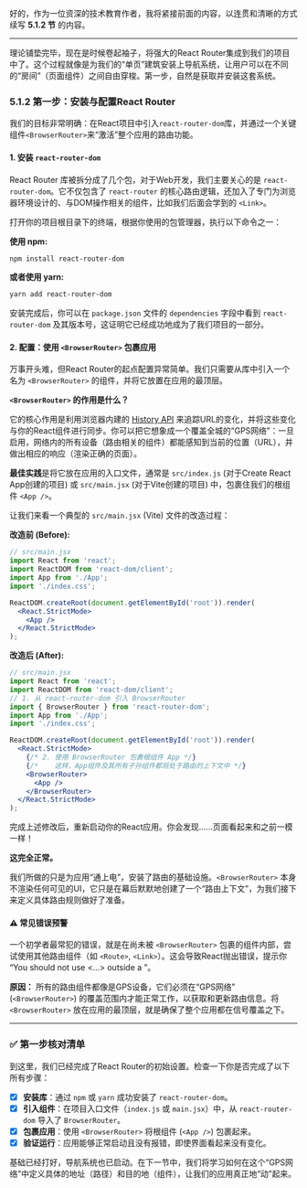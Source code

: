 好的，作为一位资深的技术教育作者，我将紧接前面的内容，以连贯和清晰的方式续写 **5.1.2 节** 的内容。

---

理论铺垫完毕，现在是时候卷起袖子，将强大的React Router集成到我们的项目中了。这个过程就像是为我们的“单页”建筑安装上导航系统，让用户可以在不同的“房间”（页面组件）之间自由穿梭。第一步，自然是获取并安装这套系统。

### 5.1.2 第一步：安装与配置React Router

我们的目标非常明确：在React项目中引入`react-router-dom`库，并通过一个关键组件`<BrowserRouter>`来“激活”整个应用的路由功能。

#### 1. 安装 `react-router-dom`

React Router 库被拆分成了几个包，对于Web开发，我们主要关心的是 `react-router-dom`。它不仅包含了 `react-router` 的核心路由逻辑，还加入了专门为浏览器环境设计的、与DOM操作相关的组件，比如我们后面会学到的 `<Link>`。

打开你的项目根目录下的终端，根据你使用的包管理器，执行以下命令之一：

<div class="code_example">

**使用 npm:**
```bash
npm install react-router-dom
```

**或者使用 yarn:**
```bash
yarn add react-router-dom
```

安装完成后，你可以在 `package.json` 文件的 `dependencies` 字段中看到 `react-router-dom` 及其版本号，这证明它已经成功地成为了我们项目的一部分。

</div>

#### 2. 配置：使用 `<BrowserRouter>` 包裹应用

万事开头难，但React Router的起点配置异常简单。我们只需要从库中引入一个名为 `<BrowserRouter>` 的组件，并将它放置在应用的最顶层。

**`<BrowserRouter>` 的作用是什么？**

它的核心作用是利用浏览器内建的 [History API](https://developer.mozilla.org/zh-CN/docs/Web/API/History_API) 来追踪URL的变化，并将这些变化与你的React组件进行同步。你可以把它想象成一个覆盖全城的“GPS网络”：一旦启用，网络内的所有设备（路由相关的组件）都能感知到当前的位置（URL），并做出相应的响应（渲染正确的页面）。

**最佳实践**是将它放在应用的入口文件，通常是 `src/index.js` (对于Create React App创建的项目) 或 `src/main.jsx` (对于Vite创建的项目) 中，包裹住我们的根组件 `<App />`。

<div class="code_example">

让我们来看一个典型的 `src/main.jsx` (Vite) 文件的改造过程：

**改造前 (Before):**
```jsx
// src/main.jsx
import React from 'react';
import ReactDOM from 'react-dom/client';
import App from './App';
import './index.css';

ReactDOM.createRoot(document.getElementById('root')).render(
  <React.StrictMode>
    <App />
  </React.StrictMode>
);
```

**改造后 (After):**
```jsx
// src/main.jsx
import React from 'react';
import ReactDOM from 'react-dom/client';
// 1. 从 react-router-dom 引入 BrowserRouter
import { BrowserRouter } from 'react-router-dom';
import App from './App';
import './index.css';

ReactDOM.createRoot(document.getElementById('root')).render(
  <React.StrictMode>
    {/* 2. 使用 BrowserRouter 包裹根组件 App */}
    {/*    这样，App组件及其所有子孙组件都将处于路由的上下文中 */}
    <BrowserRouter>
      <App />
    </BrowserRouter>
  </React.StrictMode>
);
```

</div>

完成上述修改后，重新启动你的React应用。你会发现……页面看起来和之前一模一样！

**这完全正常。**

我们所做的只是为应用“通上电”，安装了路由的基础设施。`<BrowserRouter>` 本身不渲染任何可见的UI，它只是在幕后默默地创建了一个“路由上下文”，为我们接下来定义具体路由规则做好了准备。

<div class="common_mistake_warning">

#### ⚠️ 常见错误预警

一个初学者最常犯的错误，就是在尚未被 `<BrowserRouter>` 包裹的组件内部，尝试使用其他路由组件（如 `<Route>`, `<Link>`）。这会导致React抛出错误，提示你 “You should not use <...> outside a <Router>”。

**原因：** 所有的路由组件都像是GPS设备，它们必须在“GPS网络” (`<BrowserRouter>`) 的覆盖范围内才能正常工作，以获取和更新路由信息。将 `<BrowserRouter>` 放在应用的最顶层，就是确保了整个应用都在信号覆盖之下。

</div>

---

### ✅ 第一步核对清单

到这里，我们已经完成了React Router的初始设置。检查一下你是否完成了以下所有步骤：

- [x] **安装库**：通过 `npm` 或 `yarn` 成功安装了 `react-router-dom`。
- [x] **引入组件**：在项目入口文件（`index.js` 或 `main.jsx`）中，从 `react-router-dom` 导入了 `BrowserRouter`。
- [x] **包裹应用**：使用 `<BrowserRouter>` 将根组件 (`<App />`) 包裹起来。
- [x] **验证运行**：应用能够正常启动且没有报错，即使界面看起来没有变化。

基础已经打好，导航系统也已启动。在下一节中，我们将学习如何在这个“GPS网络”中定义具体的地址（路径）和目的地（组件），让我们的应用真正地“动”起来。